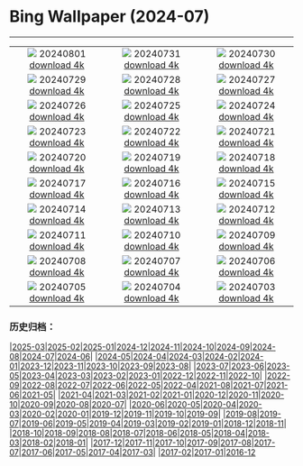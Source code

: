 # Bing Wallpaper (2024-07)
**************
| | | |
| :----: | :----: | :----: |
| ![](https://www.bing.com/th?id=OHR.HoodoosBryce_EN-CA5127000421_1920x1080.jpg) 20240801 [download 4k](https://www.bing.com/th?id=OHR.HoodoosBryce_EN-CA5127000421_UHD.jpg) | ![](https://www.bing.com/th?id=OHR.GimignanoTuscany_EN-CA4771125077_1920x1080.jpg) 20240731 [download 4k](https://www.bing.com/th?id=OHR.GimignanoTuscany_EN-CA4771125077_UHD.jpg) | ![](https://www.bing.com/th?id=OHR.CorbettTigers_EN-CA4355248170_1920x1080.jpg) 20240730 [download 4k](https://www.bing.com/th?id=OHR.CorbettTigers_EN-CA4355248170_UHD.jpg) |
| ![](https://www.bing.com/th?id=OHR.BeachHutsSweden_EN-CA0435377423_1920x1080.jpg) 20240729 [download 4k](https://www.bing.com/th?id=OHR.BeachHutsSweden_EN-CA0435377423_UHD.jpg) | ![](https://www.bing.com/th?id=OHR.RhinelandVineyards_EN-CA9625336200_1920x1080.jpg) 20240728 [download 4k](https://www.bing.com/th?id=OHR.RhinelandVineyards_EN-CA9625336200_UHD.jpg) | ![](https://www.bing.com/th?id=OHR.PontNeuf_EN-CA9337401252_1920x1080.jpg) 20240727 [download 4k](https://www.bing.com/th?id=OHR.PontNeuf_EN-CA9337401252_UHD.jpg) |
| ![](https://www.bing.com/th?id=OHR.SmokyMountainTrail_EN-CA9002253362_1920x1080.jpg) 20240726 [download 4k](https://www.bing.com/th?id=OHR.SmokyMountainTrail_EN-CA9002253362_UHD.jpg) | ![](https://www.bing.com/th?id=OHR.SheepCousins_EN-CA1277302803_1920x1080.jpg) 20240725 [download 4k](https://www.bing.com/th?id=OHR.SheepCousins_EN-CA1277302803_UHD.jpg) | ![](https://www.bing.com/th?id=OHR.MethoniCastle_EN-CA0696523421_1920x1080.jpg) 20240724 [download 4k](https://www.bing.com/th?id=OHR.MethoniCastle_EN-CA0696523421_UHD.jpg) |
| ![](https://www.bing.com/th?id=OHR.HammockCamping_EN-CA7138576311_1920x1080.jpg) 20240723 [download 4k](https://www.bing.com/th?id=OHR.HammockCamping_EN-CA7138576311_UHD.jpg) | ![](https://www.bing.com/th?id=OHR.ZanzibarBoats_EN-CA8357127050_1920x1080.jpg) 20240722 [download 4k](https://www.bing.com/th?id=OHR.ZanzibarBoats_EN-CA8357127050_UHD.jpg) | ![](https://www.bing.com/th?id=OHR.MineralMoon_EN-CA8937891241_1920x1080.jpg) 20240721 [download 4k](https://www.bing.com/th?id=OHR.MineralMoon_EN-CA8937891241_UHD.jpg) |
| ![](https://www.bing.com/th?id=OHR.YoungJaguar_EN-CA9065680800_1920x1080.jpg) 20240720 [download 4k](https://www.bing.com/th?id=OHR.YoungJaguar_EN-CA9065680800_UHD.jpg) | ![](https://www.bing.com/th?id=OHR.MayotteCoral_EN-CA5144997966_1920x1080.jpg) 20240719 [download 4k](https://www.bing.com/th?id=OHR.MayotteCoral_EN-CA5144997966_UHD.jpg) | ![](https://www.bing.com/th?id=OHR.MedievalRothenburg_EN-CA4728212344_1920x1080.jpg) 20240718 [download 4k](https://www.bing.com/th?id=OHR.MedievalRothenburg_EN-CA4728212344_UHD.jpg) |
| ![](https://www.bing.com/th?id=OHR.DinosaurProvPark_EN-CA7737524155_1920x1080.jpg) 20240717 [download 4k](https://www.bing.com/th?id=OHR.DinosaurProvPark_EN-CA7737524155_UHD.jpg) | ![](https://www.bing.com/th?id=OHR.TateishiPark_EN-CA6542034123_1920x1080.jpg) 20240716 [download 4k](https://www.bing.com/th?id=OHR.TateishiPark_EN-CA6542034123_UHD.jpg) | ![](https://www.bing.com/th?id=OHR.SestriLevante_EN-CA8470730847_1920x1080.jpg) 20240715 [download 4k](https://www.bing.com/th?id=OHR.SestriLevante_EN-CA8470730847_UHD.jpg) |
| ![](https://www.bing.com/th?id=OHR.CappadociaRocks_EN-CA1807054291_1920x1080.jpg) 20240714 [download 4k](https://www.bing.com/th?id=OHR.CappadociaRocks_EN-CA1807054291_UHD.jpg) | ![](https://www.bing.com/th?id=OHR.RainierWildflowers_EN-CA0241221642_1920x1080.jpg) 20240713 [download 4k](https://www.bing.com/th?id=OHR.RainierWildflowers_EN-CA0241221642_UHD.jpg) | ![](https://www.bing.com/th?id=OHR.GangiSicily_EN-CA3763946308_1920x1080.jpg) 20240712 [download 4k](https://www.bing.com/th?id=OHR.GangiSicily_EN-CA3763946308_UHD.jpg) |
| ![](https://www.bing.com/th?id=OHR.CollaredAracari_EN-CA2465482704_1920x1080.jpg) 20240711 [download 4k](https://www.bing.com/th?id=OHR.CollaredAracari_EN-CA2465482704_UHD.jpg) | ![](https://www.bing.com/th?id=OHR.TalampayaNP_EN-CA3117263692_1920x1080.jpg) 20240710 [download 4k](https://www.bing.com/th?id=OHR.TalampayaNP_EN-CA3117263692_UHD.jpg) | ![](https://www.bing.com/th?id=OHR.NorwayBlueberries_EN-CA2657408447_1920x1080.jpg) 20240709 [download 4k](https://www.bing.com/th?id=OHR.NorwayBlueberries_EN-CA2657408447_UHD.jpg) |
| ![](https://www.bing.com/th?id=OHR.YenBaiTerraces_EN-CA2341347163_1920x1080.jpg) 20240708 [download 4k](https://www.bing.com/th?id=OHR.YenBaiTerraces_EN-CA2341347163_UHD.jpg) | ![](https://www.bing.com/th?id=OHR.ConwyRiver_EN-CA1909669827_1920x1080.jpg) 20240707 [download 4k](https://www.bing.com/th?id=OHR.ConwyRiver_EN-CA1909669827_UHD.jpg) | ![](https://www.bing.com/th?id=OHR.NoahBeach_EN-CA1574566780_1920x1080.jpg) 20240706 [download 4k](https://www.bing.com/th?id=OHR.NoahBeach_EN-CA1574566780_UHD.jpg) |
| ![](https://www.bing.com/th?id=OHR.FisgardLighthouse_EN-CA1018639901_1920x1080.jpg) 20240705 [download 4k](https://www.bing.com/th?id=OHR.FisgardLighthouse_EN-CA1018639901_UHD.jpg) | ![](https://www.bing.com/th?id=OHR.MeerkatManor_EN-CA9684864184_1920x1080.jpg) 20240704 [download 4k](https://www.bing.com/th?id=OHR.MeerkatManor_EN-CA9684864184_UHD.jpg) | ![](https://www.bing.com/th?id=OHR.ItalicaRuins_EN-CA9389971381_1920x1080.jpg) 20240703 [download 4k](https://www.bing.com/th?id=OHR.ItalicaRuins_EN-CA9389971381_UHD.jpg) |

### 历史归档：

|[2025-03](/../2025-03/2025-03.md)|[2025-02](/../2025-02/2025-02.md)|[2025-01](/../2025-01/2025-01.md)|[2024-12](/../2024-12/2024-12.md)|[2024-11](/../2024-11/2024-11.md)|[2024-10](/../2024-10/2024-10.md)|[2024-09](/../2024-09/2024-09.md)|[2024-08](/../2024-08/2024-08.md)|[2024-07](/2024-07.md)|[2024-06](/../2024-06/2024-06.md)|
|[2024-05](/../2024-05/2024-05.md)|[2024-04](/../2024-04/2024-04.md)|[2024-03](/../2024-03/2024-03.md)|[2024-02](/../2024-02/2024-02.md)|[2024-01](/../2024-01/2024-01.md)|[2023-12](/../2023-12/2023-12.md)|[2023-11](/../2023-11/2023-11.md)|[2023-10](/../2023-10/2023-10.md)|[2023-09](/../2023-09/2023-09.md)|[2023-08](/../2023-08/2023-08.md)|
|[2023-07](/../2023-07/2023-07.md)|[2023-06](/../2023-06/2023-06.md)|[2023-05](/../2023-05/2023-05.md)|[2023-04](/../2023-04/2023-04.md)|[2023-03](/../2023-03/2023-03.md)|[2023-02](/../2023-02/2023-02.md)|[2023-01](/../2023-01/2023-01.md)|[2022-12](/../2022-12/2022-12.md)|[2022-11](/../2022-11/2022-11.md)|[2022-10](/../2022-10/2022-10.md)|
|[2022-09](/../2022-09/2022-09.md)|[2022-08](/../2022-08/2022-08.md)|[2022-07](/../2022-07/2022-07.md)|[2022-06](/../2022-06/2022-06.md)|[2022-05](/../2022-05/2022-05.md)|[2022-04](/../2022-04/2022-04.md)|[2021-08](/../2021-08/2021-08.md)|[2021-07](/../2021-07/2021-07.md)|[2021-06](/../2021-06/2021-06.md)|[2021-05](/../2021-05/2021-05.md)|
|[2021-04](/../2021-04/2021-04.md)|[2021-03](/../2021-03/2021-03.md)|[2021-02](/../2021-02/2021-02.md)|[2021-01](/../2021-01/2021-01.md)|[2020-12](/../2020-12/2020-12.md)|[2020-11](/../2020-11/2020-11.md)|[2020-10](/../2020-10/2020-10.md)|[2020-09](/../2020-09/2020-09.md)|[2020-08](/../2020-08/2020-08.md)|[2020-07](/../2020-07/2020-07.md)|
|[2020-06](/../2020-06/2020-06.md)|[2020-05](/../2020-05/2020-05.md)|[2020-04](/../2020-04/2020-04.md)|[2020-03](/../2020-03/2020-03.md)|[2020-02](/../2020-02/2020-02.md)|[2020-01](/../2020-01/2020-01.md)|[2019-12](/../2019-12/2019-12.md)|[2019-11](/../2019-11/2019-11.md)|[2019-10](/../2019-10/2019-10.md)|[2019-09](/../2019-09/2019-09.md)|
|[2019-08](/../2019-08/2019-08.md)|[2019-07](/../2019-07/2019-07.md)|[2019-06](/../2019-06/2019-06.md)|[2019-05](/../2019-05/2019-05.md)|[2019-04](/../2019-04/2019-04.md)|[2019-03](/../2019-03/2019-03.md)|[2019-02](/../2019-02/2019-02.md)|[2019-01](/../2019-01/2019-01.md)|[2018-12](/../2018-12/2018-12.md)|[2018-11](/../2018-11/2018-11.md)|
|[2018-10](/../2018-10/2018-10.md)|[2018-09](/../2018-09/2018-09.md)|[2018-08](/../2018-08/2018-08.md)|[2018-07](/../2018-07/2018-07.md)|[2018-06](/../2018-06/2018-06.md)|[2018-05](/../2018-05/2018-05.md)|[2018-04](/../2018-04/2018-04.md)|[2018-03](/../2018-03/2018-03.md)|[2018-02](/../2018-02/2018-02.md)|[2018-01](/../2018-01/2018-01.md)|
|[2017-12](/../2017-12/2017-12.md)|[2017-11](/../2017-11/2017-11.md)|[2017-10](/../2017-10/2017-10.md)|[2017-09](/../2017-09/2017-09.md)|[2017-08](/../2017-08/2017-08.md)|[2017-07](/../2017-07/2017-07.md)|[2017-06](/../2017-06/2017-06.md)|[2017-05](/../2017-05/2017-05.md)|[2017-04](/../2017-04/2017-04.md)|[2017-03](/../2017-03/2017-03.md)|
|[2017-02](/../2017-02/2017-02.md)|[2017-01](/../2017-01/2017-01.md)|[2016-12](/../2016-12/2016-12.md)